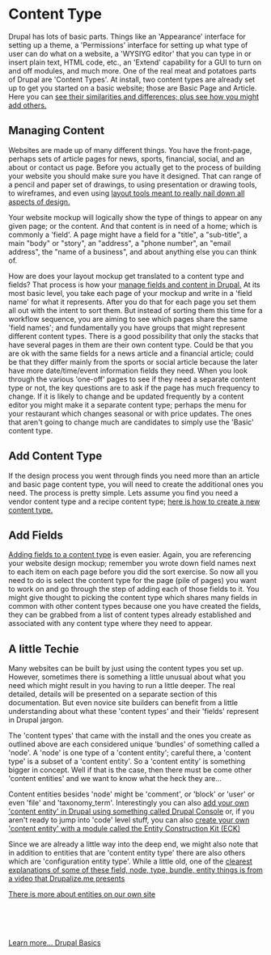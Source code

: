 
# Content Type

Drupal has lots of basic parts.  Things like an 'Appearance' interface for setting up a theme, a 'Permissions' interface for setting up what type of user can do what on a website, a 'WYSIYG editor' that you can type in or insert plain text, HTML code, etc., an 'Extend' capability for a GUI to turn on and off modules, and much more.  One of the real meat and potatoes parts of Drupal are 'Content Types'.  At install,  two content types are already set up to get you started on a basic website; those are Basic Page and Article.  Here you can [see their similarities and differences; plus see how you might add others.](https://www.youtube.com/watch?v=MZu12T6493w)

## Managing Content

Websites are made up of many different things.  You have the front-page, perhaps sets of article pages for news, sports, financial, social, and an about or contact us page.   Before you actually get to the process of building your website you should make sure you have it designed.  That can range of a pencil and paper set of drawings, to using presentation or drawing tools, to wireframes, and even using [layout tools meant to really nail down all aspects of design.](/chapters.md#layout)

Your website mockup will logically show the type of things to appear on any given page; or the content.  And that content is in need of a home; which is commonly a 'field'.   A page might have a field for a "title", a "sub-title", a main "body" or "story", an "address", a "phone number", an "email address", the "name of a business", and about anything else you can think of.

How are does your layout mockup get translated to a content type and fields?  That process is how your [manage fields and content in Drupal.](https://www.webwash.net/courses/managing-fields-and-content-types-in-drupal/)  At its most basic level, you take each page of your mockup and write in a 'field name' for what it represents.  After you do that for each page you set them all out with the intent to sort them.  But instead of sorting them this time for a workflow sequence, you are aiming to see which pages share the same 'field names'; and fundamentally you have groups that might represent different content types.  There is a good possibility that only the stacks that have several pages in them are their own content type.  Could be that you are ok with the same fields for a news article and a financial article; could be that they differ mainly from the sports or social article because the later have more date/time/event information fields they need.  When you look through the various 'one-off' pages to see if they need a separate content type or not, the key questions are to ask if the page has much frequency to change.  If it is likely to change and be updated frequently by a content editor you might make it a separate content type; perhaps the menu for your restaurant which changes seasonal or with price updates.  The ones that aren't going to change much are candidates to simply use the 'Basic' content type.


## Add Content Type

If the design process you went through finds you need more than an article and basic page content type, you will need to create the additional ones you need.  The process is pretty simple.  Lets assume you find you need a vendor content type and a recipe content type; [here is how to create a new content type.](https://www.youtube.com/watch?v=vyvqiaaGM1k)

## Add Fields

[Adding fields to a content type](https://www.youtube.com/watch?v=CZpfR9WbVcQ) is even easier.  Again, you are referencing your website design mockup; remember you wrote down field names next to each item on each page before you did the sort exercise.  So now all you need to do is select the content type for the page (pile of pages) you want to work on and go through the step of adding each of those fields to it.  You might give thought to picking the content type which shares many fields in common with other content types because one you have created the fields, they can be grabbed from a list of content types already established and associated with any content type where they need to appear.

## A little Techie

Many websites can be built by just using the content types you set up.  However, sometimes there is something a little unusual about what you need which might result in you having to run a little deeper.  The real detailed, details will be presented on a separate section of this documentation.  But even novice site builders can benefit from a little understanding about what these 'content types' and their 'fields' represent in Drupal jargon.

The 'content types' that came with the install and the ones you create as outlined above are each considered unique 'bundles' of something called a 'node'.   A 'node' is one type of a 'content entity'; careful there, a 'content type' is a subset of a 'content entity'.  So a 'content entity' is something bigger in concept.  Well if that is the case, then there must be come other 'content entities' and we want to know what the heck they are…

Content entities besides 'node' might be 'comment', or 'block' or 'user' or even 'file' and 'taxonomy_term'.  Interestingly you can also [add your own 'content entity' in Drupal using something called Drupal Console](https://www.youtube.com/watch?v=leodwoFUm54) or, if you aren't ready to jump into 'code' level stuff, you can also [create your own 'content entity' with a module called the Entity Construction Kit (ECK)](https://www.youtube.com/watch?v=9eDyAWE5WHw)

Since we are already a little way into the deep end, we might also note that in addition to entities that are 'content entity type' there are also others which are 'configuration entity type'.  While a little old, one of the [clearest explanations of some of these field, node, type, bundle, entity things is from a video that Drupalize.me presents](https://www.youtube.com/watch?v=coephBu07Ks)

[There is more about entities on our own site](../book/archandentities.md)


<br>
<br>
<br>

[Learn more... Drupal Basics](../chapters.md#drupal-basics)
